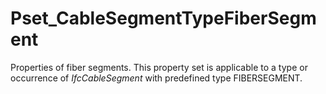 # Pset_CableSegmentTypeFiberSegment

Properties of fiber segments. This property set is applicable to a type or occurrence of _IfcCableSegment_ with predefined type FIBERSEGMENT.
